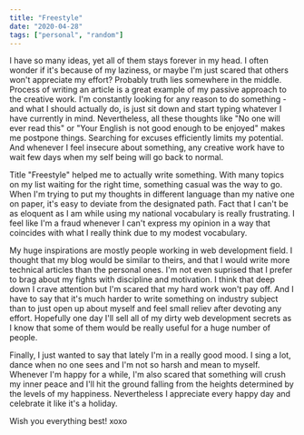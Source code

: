 ```yaml
---
title: "Freestyle"
date: "2020-04-28"
tags: ["personal", "random"]
---
```


I have so many ideas, yet all of them stays forever in my head. I often wonder if it's because of my laziness, or maybe I'm just scared that others won't appreciate my effort? Probably truth lies somewhere in the middle. Process of writing an article is a great example of my passive approach to the creative work. I'm constantly looking for any reason to do something - and what I should actually do, is just sit down and start typing whatever I have currently in mind. Nevertheless, all these thoughts like "No one will ever read this" or "Your English is not good enough to be enjoyed" makes me postpone things. Searching for excuses efficiently limits my potential. And whenever I feel insecure about something, any creative work have to wait few days when my self being will go back to normal.

Title "Freestyle" helped me to actually write something. With many topics on my list waiting for the right time, something casual was the way to go. When I'm trying to put my thoughts in different language than my native one on paper, it's easy to deviate from the designated path. Fact that I can't be as eloquent as I am while using my national vocabulary is really frustrating. I feel like I'm a fraud whenever I can't express my opinion in a way that coincides with what I really think due to my modest vocabulary.

My huge inspirations are mostly people working in web development field. I thought that my blog would be similar to theirs, and that I would write more technical articles than the personal ones. I'm not even suprised that I prefer to brag about my fights with discipline and motivation. I think that deep down I crave attention but I'm scared that my hard work won't pay off. And I have to say that it's much harder to write something on industry subject than to just open up about myself and feel small reliev after devoting any effort. Hopefully one day I'll sell all of my dirty web development secrets as I know that some of them would be really useful for a huge number of people.

Finally, I just wanted to say that lately I'm in a really good mood. I sing a lot, dance when no one sees and I'm not so harsh and mean to myself. Whenever I'm happy for a while, I'm also scared that something will crush my inner peace and I'll hit the ground falling from the heights determined by the levels of my happiness. Nevertheless I appreciate every happy day and celebrate it like it's a holiday.

Wish you everything best! xoxo